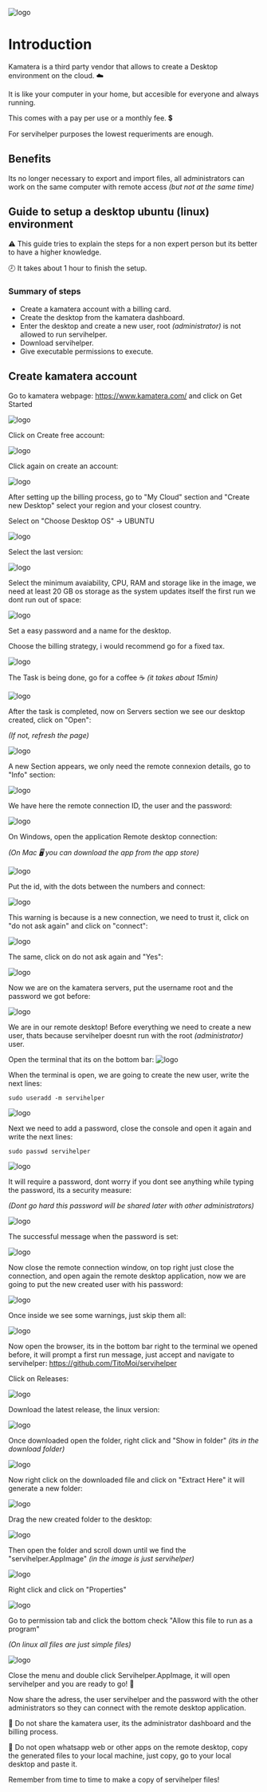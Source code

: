 ![logo](./pictures/kamatera-logo.svg)

# Introduction

Kamatera is a third party vendor that allows to create a Desktop environment on the cloud. ☁️

It is like your computer in your home, but accesible for everyone and always running.

This comes with a pay per use or a monthly fee. 💲

For servihelper purposes the lowest requeriments are enough.

## Benefits

Its no longer necessary to export and import files, all administrators can work on the same computer with remote access _(but not at the same time)_

## Guide to setup a desktop ubuntu (linux) environment

⚠️ This guide tries to explain the steps for a non expert person but its better to have a higher knowledge.

🕗 It takes about 1 hour to finish the setup.

### Summary of steps

- Create a kamatera account with a billing card.
- Create the desktop from the kamatera dashboard.
- Enter the desktop and create a new user, root _(administrator)_ is not allowed to run servihelper.
- Download servihelper.
- Give executable permissions to execute.

## Create kamatera account

Go to kamatera webpage: https://www.kamatera.com/ and click on Get Started

![logo](./pictures/kamatera/1.PNG)

Click on Create free account:

![logo](./pictures/kamatera/2.PNG)

Click again on create an account:

![logo](./pictures/kamatera/3.PNG)

After setting up the billing process, go to "My Cloud" section and "Create new Desktop" select your region and your closest country.

Select on "Choose Desktop OS" -> UBUNTU

![logo](./pictures/kamatera/4.PNG)

Select the last version:

![logo](./pictures/kamatera/5.PNG)

Select the minimum avaiability, CPU, RAM and storage like in the image, we need at least 20 GB os storage as the system updates itself the first run we dont run out of space:

![logo](./pictures/kamatera/6.PNG)

Set a easy password and a name for the desktop.

Choose the billing strategy, i would recommend go for a fixed tax.

![logo](./pictures/kamatera/7.PNG)

The Task is being done, go for a coffee ☕ _(it takes about 15min)_

![logo](./pictures/kamatera/8.PNG)

After the task is completed, now on Servers section we see our desktop created, click on "Open":

_(If not, refresh the page)_

![logo](./pictures/kamatera/9.PNG)

A new Section appears, we only need the remote connexion details, go to "Info" section:

![logo](./pictures/kamatera/10.PNG)

We have here the remote connection ID, the user and the password:

![logo](./pictures/kamatera/11.PNG)

On Windows, open the application Remote desktop connection:

_(On Mac 🖥️ you can download the app from the app store)_

![logo](./pictures/kamatera/12.PNG)

Put the id, with the dots between the numbers and connect:

![logo](./pictures/kamatera/13.PNG)

This warning is because is a new connection, we need to trust it, click on "do not ask again" and click on "connect":

![logo](./pictures/kamatera/14.PNG)

The same, click on do not ask again and "Yes":

![logo](./pictures/kamatera/15.PNG)

Now we are on the kamatera servers, put the username root and the password we got before:

![logo](./pictures/kamatera/16.PNG)

We are in our remote desktop! Before everything we need to create a new user, thats because servihelper doesnt run with the root _(administrator)_ user.

Open the terminal that its on the bottom bar:
![logo](./pictures/kamatera/17.PNG)

When the terminal is open, we are going to create the new user, write the next lines:

`sudo useradd -m servihelper`

![logo](./pictures/kamatera/18.PNG)

Next we need to add a password, close the console and open it again and write the next lines:

`sudo passwd servihelper`

![logo](./pictures/kamatera/19.PNG)

It will require a password, dont worry if you dont see anything while typing the password, its a security measure:

_(Dont go hard this password will be shared later with other administrators)_

![logo](./pictures/kamatera/20.PNG)

The successful message when the password is set:

![logo](./pictures/kamatera/21.PNG)

Now close the remote connection window, on top right just close the connection, and open again the remote desktop application, now we are going to put the new created user with his password:

![logo](./pictures/kamatera/22.PNG)

Once inside we see some warnings, just skip them all:

![logo](./pictures/kamatera/23.PNG)

Now open the browser, its in the bottom bar right to the terminal we opened before, it will prompt a first run message, just accept and navigate to servihelper: https://github.com/TitoMoi/servihelper

Click on Releases:

![logo](./pictures/kamatera/24.PNG)

Download the latest release, the linux version:

![logo](./pictures/kamatera/25.PNG)

Once downloaded open the folder, right click and "Show in folder" _(its in the download folder)_

![logo](./pictures/kamatera/26.PNG)

Now right click on the downloaded file and click on "Extract Here" it will generate a new folder:

![logo](./pictures/kamatera/27.PNG)

Drag the new created folder to the desktop:

![logo](./pictures/kamatera/28.PNG)

Then open the folder and scroll down until we find the "servihelper.AppImage" _(in the image is just servihelper)_

![logo](./pictures/kamatera/29.PNG)

Right click and click on "Properties"

![logo](./pictures/kamatera/30.PNG)

Go to permission tab and click the bottom check "Allow this file to run as a program"

_(On linux all files are just simple files)_

![logo](./pictures/kamatera/31.PNG)

Close the menu and double click Servihelper.AppImage, it will open servihelper and you are ready to go! 🎉

Now share the adress, the user servihelper and the password with the other administrators so they can connect with the remote desktop application.

🚫 Do not share the kamatera user, its the administrator dashboard and the billing process.

🚫 Do not open whatsapp web or other apps on the remote desktop, copy the generated files to your local machine, just copy, go to your local desktop and paste it.

Remember from time to time to make a copy of servihelper files!
